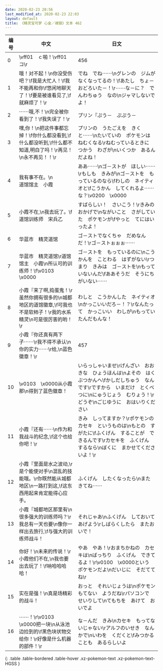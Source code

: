 ```yaml
---
date: 2020-02-23 20:56
last_modified_at: 2020-02-23 22:03
layout: default
title: 《精灵宝可梦 心金／魂银》文本 462
---
```

| 编号 | 中文 | 日文 |
| ---- | ---- | ---- |
| 0 | \vff01　ｃ啪！\vff01　コ\r | 456 |
| 1 | 哦！对不起！\n你没受伤吧？\f我是大忙人！\f我不能再和你\f悠闲地聊天了！\f要是被谁看见了,\f就麻烦了！\r | でね　でね⋯⋯\nグレンの　ジムが　なくなってるの！\fあたし　ちょ－　おどろいた－！\r⋯⋯な－に？　でんわちゅう　なの\nジャマしないでよ！ |
| 2 | ⋯⋯哦,不！\n完全被你看到了！\f我失误了！\r | プリン『ぷう－　ぷぷう－ |
| 3 | 嘿,你！\n把这件事都忘掉！\f你什么都没看到,\f什么都没听到,\f什么都不知道,明白了吗！\r再见！\n永不再见！！\r | プリンの　うたごえを　きくと⋯⋯\nたいていの　ポケモンは　ねむくなる\rねむっているときに　つかう　わざが\nいくつか　あるんだよね！ |
| 4 | 我有事不在。\n　　　　道馆馆主　小霞 | ああ⋯⋯\nゴ－ストが　ほしい⋯⋯\rもしも　きみが\nゴ－ストを　もっているのなら\fわしの　ネイティオと\fこうかん　してくれるよ⋯⋯な？\v0200　\x0000 |
| 5 | 小霞不在,\n我去玩了。\f　　　　道馆训练师　宋兵乙 | すばらしい！　さいこう！\rきみの　おかげで\nながいこと　さがしていた　ポケモンが\fやっと　てにはいったよ！ |
| 6 | 华蓝市　精灵道馆 | ゴ－ストでなくちゃ　だめなんだ！\rゴ－ストぉぉぉ⋯⋯ |
| 7 | 华蓝市　精灵道馆\r道馆馆主　小霞\n所认可的训练师！\f\v0103　\x0000 | ゴ－ストを　もっているのに\nこうかんを　ことわる　はずがない\rつまり　きみは　ゴ－ストを\nもっていないんだ\fああそうだ　そうにちがいない⋯⋯ |
| 8 | 小霞『来了啊,捣蛋鬼！\r虽然你拥有很多的\n城都地区的道馆徽章,\f可我也不是软柿子！\r我的水系精灵\n可是很厉害的哟！\r | わしと　こうかんした　ネイティオ\nかっこいいだろ－！？\rなんたって　かっこいい　わしが\nもっていたんだもんな！ |
| 9 | 小霞『你还真有两下子⋯⋯\r我不得不承认\n你的实力⋯⋯\r给,\n蓝色徽章！\r | 457 |
| 10 | \v0103　\x0000从小霞那\n得到了蓝色徽章！ | いらっしゃいませ\rげんざい　おおきな　ひょうほんは\nよその　はくぶつかんへ\fかしだしちゅう　なんです\rですから　いまだけ　とくべつに\nにゅうじょう　むりょう！\rどうぞ\nごじゆうに　おはいりください |
| 11 | 小霞『还有⋯⋯\n作为和我战斗的纪念,\f这个也给你吧！\r | きみ　しってますか？\rポケモンの　カセキ　というものは\nもとの　すがたに\fふくげん　することが　できるんです\rカセキを　ふくげん　するなら\nぼくに　まかせてくださいよ！\r |
| 12 | 小霞『里面是水之波动,\r是个能使对手\n混乱的技能哦。\r你既然能从城都地区\n一路打到这,\f这东西用起来肯定能得心应手。 | ふくげん　したくなったら\nまた　きてね⋯⋯ |
| 13 | 小霞『城都地区那里有\n很多强大的训练师吗？\r我总有一天也要\n像你一样出去旅行,\f与强大的训练师战斗！ | それじゃあ\nふくげん　しておいて　あげよう\rしばらくしたら　またおいで！ |
| 14 | 你好！\n未来的传说！\r小霞他们不在,\n我也要出去玩了！\f呐哈哈哈哈！ | やあ　やあ！\rおまちかねの　カセキは\nばっちり　ふくげん　できてるよ！\r\v0100　\x0000という　ポケモンだよ\nだいじに　そだててね\r |
| 15 | 实在是强！\n真是场精彩的战斗！ | おっと　それいじょうは\nポケモン　もてない　ようだね\rパソコンで　せいりして\nてもちを　あけて　おいでよ |
| 16 | ⋯⋯！\r\v0103　\x0000把一块\n从泳池边捡到的\f黑色块状物交给你！\r好像是什么机器的部件！\r | な－んだ　きみ\nカセキ　もってないじゃない\rアルフのいせき　なんかで\nいわを　くだくと\fみつかることも　あるらしいよ |
{: .table .table-bordered .table-hover .xz-pokemon-text .xz-pokemon-text-HGSS }